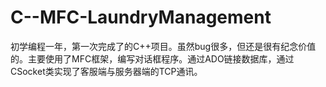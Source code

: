 # C--MFC-LaundryManagement
初学编程一年，第一次完成了的C++项目。虽然bug很多，但还是很有纪念价值的。主要使用了MFC框架，编写对话框程序。通过ADO链接数据库，通过CSocket类实现了客服端与服务器端的TCP通讯。
